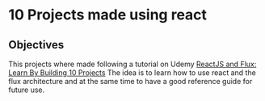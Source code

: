 # 10 Projects made using react

## Objectives

This projects where made following a tutorial on Udemy  [ReactJS and Flux: Learn By Building 10 Projects](https://www.udemy.com/reactjs-and-flux-learn-by-building-10-projects/)
The idea is to learn how to use react and the flux architecture and at the same time to have a good reference guide for future use.
